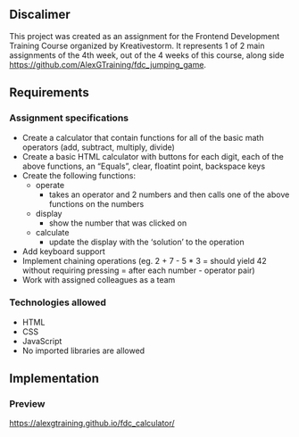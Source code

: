 <h2>Discalimer</h2>

This project was created as an assignment for the Frontend Development Training Course organized by Kreativestorm.
It represents 1 of 2 main assignments of the 4th week, out of the 4 weeks of this course, along side https://github.com/AlexGTraining/fdc_jumping_game.

<h2>Requirements</h2>

<h3>Assignment specifications</h3>

  - Create a calculator that contain functions for all of the basic math operators (add, subtract, multiply, divide)
  - Create a basic HTML calculator with buttons for each digit, each of the above functions, an “Equals”, clear, floatint point, backspace keys
  - Create the following functions:
      - operate
        - takes an operator and 2 numbers and then calls one of the above functions on the numbers
      - display
        - show the number that was clicked on
      - calculate 
        - update the display with the ‘solution’ to the operation 
  - Add keyboard support
  - Implement chaining operations (eg. 2 + 7 - 5 * 3 = should yield 42 without requiring pressing = after each number - operator pair) 
  - Work with assigned colleagues as a team

<h3>Technologies allowed</h3>

  - HTML
  - CSS
  - JavaScript
  - No imported libraries are allowed

<h2>Implementation</h2>

<h3>Preview</h3>

https://alexgtraining.github.io/fdc_calculator/
